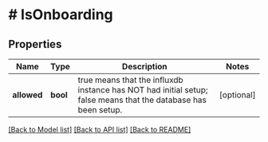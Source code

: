 # # IsOnboarding

## Properties

Name | Type | Description | Notes
------------ | ------------- | ------------- | -------------
**allowed** | **bool** | true means that the influxdb instance has NOT had initial setup; false means that the database has been setup. | [optional] 

[[Back to Model list]](../../README.md#documentation-for-models) [[Back to API list]](../../README.md#documentation-for-api-endpoints) [[Back to README]](../../README.md)


